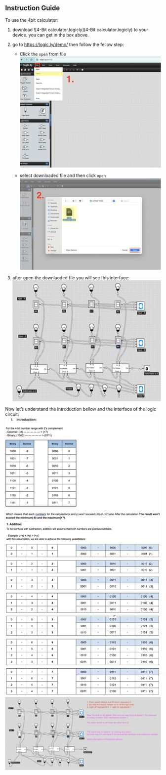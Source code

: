 ## Instruction Guide

To use the 4bit calculator:
1. download ![4-Bit calculator.logicly](4-Bit calculator.logicly) to your device. you can get in the box above.
   
2. go to https://logic.ly/demo/  then follow the fellow step:
    - Click the `open` from file
      ![step1](Picture/step1.png)

    - select downloaded file and then click `open`
      ![step2](Picture/step2.png)

      
3. after open the downlaoded file you will see this interface:
![interface](Picture/look.png)

Now let’s understand the introduction bellow and the interface of the logic circuit:
![Intro1](Picture/intro1.png)
![intro2](Picture/intro2.png)
![guide](Picture/guide.png)

